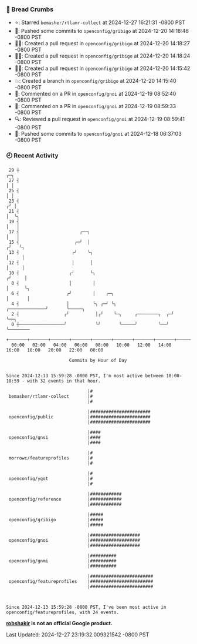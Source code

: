 ### 🍞 Bread Crumbs

 * ⭐️: Starred `bemasher/rtlamr-collect` at 2024-12-27 16:21:31 -0800 PST
 * 🚢: Pushed some commits to `openconfig/gribigo` at 2024-12-20 14:18:46 -0800 PST
 * ✍🏼: Created a pull request in `openconfig/gribigo` at 2024-12-20 14:18:27 -0800 PST
 * ✍🏼: Created a pull request in `openconfig/gribigo` at 2024-12-20 14:18:24 -0800 PST
 * ✍🏼: Created a pull request in `openconfig/gribigo` at 2024-12-20 14:15:42 -0800 PST
 * 💥: Created a branch in `openconfig/gribigo` at 2024-12-20 14:15:40 -0800 PST
 * 💬: Commented on a PR in  `openconfig/gnoi` at 2024-12-19 08:52:40 -0800 PST
 * 💬: Commented on a PR in  `openconfig/gnoi` at 2024-12-19 08:59:33 -0800 PST
 * 🔍: Reviewed a pull request in  `openconfig/gnoi` at 2024-12-19 08:59:41 -0800 PST
 * 🚢: Pushed some commits to `openconfig/gnoi` at 2024-12-18 06:37:03 -0800 PST

### 🕘 Recent Activity
```
 29 ┼                                                                            ╭─╮
 27 ┤                                                                            │ │
 25 ┤                                                                            │ │
 23 ┤                                                                           ╭╯ │
 21 ┤                                                                           │  ╰╮
 19 ┤                                                                           │   │
 17 ┤                       ╭──╮                                                │   │
 15 ┤                     ╭─╯  │                                               ╭╯   ╰╮
 13 ┤                    ╭╯    ╰╮                                              │     │
 12 ┤                    │      │                                              │     │
 10 ┤                   ╭╯      ╰╮                                            ╭╯     │
  8 ┤                   │        │                                            │      ╰╮
  6 ┤                  ╭╯        │    ╭─╮                                     │       │
  4 ┤                  │         ╰╮ ╭─╯ ╰╮                     ╭──────────────╯       ╰─────╮
  2 ┤                 ╭╯          │╭╯    ╰─╮     ╭────────╮  ╭─╯                            ╰──╮
  0 ┼─────────────────╯           ╰╯       ╰─────╯        ╰──╯                                 ╰────────
    +───────+───────+───────+───────+───────+───────+───────+───────+───────+───────+───────+───────+────
  00:00   02:00   04:00   06:00   08:00   10:00   12:00   14:00   16:00   18:00   20:00   22:00   00:00   

						Commits by Hour of Day


Since 2024-12-13 15:59:28 -0800 PST, I'm most active between 18:00-18:59 - with 32 events in that hour.

```



```
                               |#
 bemasher/rtlamr-collect       |#
                               |#

                               |#######################
 openconfig/public             |#######################
                               |#######################

                               |####
 openconfig/gnsi               |####
                               |####

                               |#
 morrowc/featureprofiles       |#
                               |#

                               |#
 openconfig/ygot               |#
                               |#

                               |############
 openconfig/reference          |############
                               |############

                               |#####
 openconfig/gribigo            |#####
                               |#####

                               |###################
 openconfig/gnoi               |###################
                               |###################

                               |##########
 openconfig/gnmi               |##########
                               |##########

                               |########################
 openconfig/featureprofiles    |########################
                               |########################



Since 2024-12-13 15:59:28 -0800 PST, I've been most active in openconfig/featureprofiles, with 24 events.

```
**[robshakir](mailto:robjs@google.com) is not an official Google product.**  


Last Updated: 2024-12-27 23:19:32.009321542 -0800 PST
